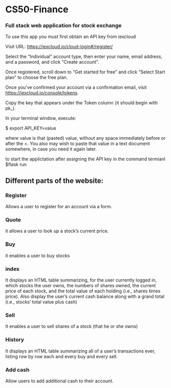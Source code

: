 # CS50-Finance
### Full stack web application for stock exchange

To use this app you must first obtain an API key from iexcloud

Visit URL: https://iexcloud.io/cloud-login#/register/

Select the “Individual” account type, then enter your name, email address, and a password, and click “Create account”.

Once registered, scroll down to “Get started for free” and click “Select Start plan” to choose the free plan.

Once you’ve confirmed your account via a confirmation email, visit https://iexcloud.io/console/tokens.

Copy the key that appears under the Token column (it should begin with pk_).

In your terminal window, execute:

$ export API_KEY=value

where value is that (pasted) value, without any space immediately before or after the =. You also may wish to paste that value in a text document somewhere, in case you need it again later.

to start the applictation after assigning the API key in the command termianl $flask run


## Different parts of the website:

### Register

Allows a user to register for an account via a form.

### Quote 

 it allows a user to look up a stock’s current price.
 
 ### Buy 
 
 it enables a user to buy stocks
 
 ### index
 
It displays an HTML table summarizing, for the user currently logged in, which stocks the user owns, the numbers of shares owned, the current price of each stock, and the total value of each holding (i.e., shares times price). Also display the user’s current cash balance along with a grand total (i.e., stocks’ total value plus cash)
 
 ### Sell
 
It enables a user to sell shares of a stock (that he or she owns)
 
 ### History
 
It displays an HTML table summarizing all of a user’s transactions ever, listing row by row each and every buy and every sell.
 
 ### Add cash
 
 Allow users to add additional cash to their account.
 
 
 
 
 
 
 
 
 
 
 
 
 
 
 
 
 
